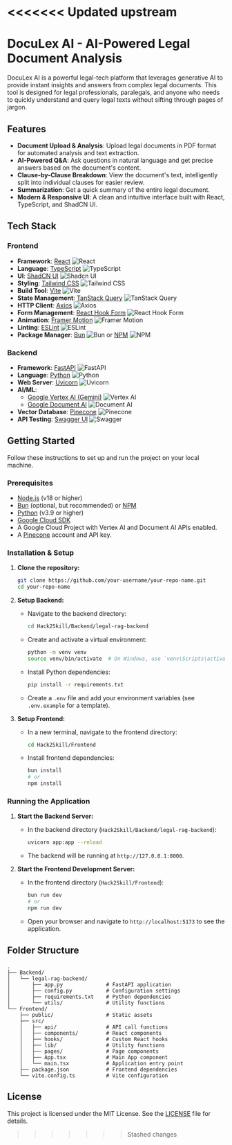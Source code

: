 <<<<<<< Updated upstream
=======

# DocuLex AI - AI-Powered Legal Document Analysis

DocuLex AI is a powerful legal-tech platform that leverages generative AI to provide instant insights and answers from complex legal documents. This tool is designed for legal professionals, paralegals, and anyone who needs to quickly understand and query legal texts without sifting through pages of jargon.

## Features

- **Document Upload & Analysis**: Upload legal documents in PDF format for automated analysis and text extraction.
- **AI-Powered Q&A**: Ask questions in natural language and get precise answers based on the document's content.
- **Clause-by-Clause Breakdown**: View the document's text, intelligently split into individual clauses for easier review.
- **Summarization**: Get a quick summary of the entire legal document.
- **Modern & Responsive UI**: A clean and intuitive interface built with React, TypeScript, and ShadCN UI.

## Tech Stack



### Frontend

- **Framework**: [React](https://react.dev/) ![React](https://img.shields.io/badge/react-%2320232a.svg?style=plastic&logo=react&logoColor=%2361DAFB)
- **Language**: [TypeScript](https://www.typescriptlang.org/) ![TypeScript](https://img.shields.io/badge/typescript-%23007ACC.svg?style=plastic&logo=typescript&logoColor=white)
- **UI**: [ShadCN UI](https://ui.shadcn.com/) ![Shadcn UI](https://img.shields.io/badge/shadcn%2Fui-000000?style=plastic&logo=shadcnui&logoColor=white)
- **Styling**: [Tailwind CSS](https://tailwindcss.com/) ![Tailwind CSS](https://img.shields.io/badge/tailwind%20css-%2338B2AC.svg?style=plastic&logo=tailwind-css&logoColor=white)
- **Build Tool**: [Vite](https://vitejs.dev/) ![Vite](https://img.shields.io/badge/vite-%23646CFF.svg?style=plastic&logo=vite&logoColor=white)
- **State Management**: [TanStack Query](https://tanstack.com/query/latest) ![TanStack Query](https://img.shields.io/badge/-TanStack%20Query-FF4154?style=plastic&logo=tanstack&logoColor=white)
- **HTTP Client**: [Axios](https://axios-http.com/) ![Axios](https://img.shields.io/badge/axios-2B2B2B?style=plastic&logo=axios)
- **Form Management**: [React Hook Form](https://react-hook-form.com/) ![React Hook Form](https://img.shields.io/badge/React%20Hook%20Form-EC5990?style=plastic&logo=reacthookform&logoColor=white)
- **Animation**: [Framer Motion](https://www.framer.com/motion/) ![Framer Motion](https://img.shields.io/badge/Framer%20Motion-0055FF?style=plastic&logo=framer&logoColor=white)
- **Linting**: [ESLint](https://eslint.org/) ![ESLint](https://img.shields.io/badge/ESLint-4B32C3?style=plastic&logo=eslint&logoColor=white)
- **Package Manager**: [Bun](https://bun.sh/) ![Bun](https://img.shields.io/badge/Bun-%23000000.svg?style=plastic&logo=bun&logoColor=white) or [NPM](https://www.npmjs.com/) ![NPM](https://img.shields.io/badge/NPM-%23CB3837.svg?style=plastic&logo=npm&logoColor=white)

### Backend

- **Framework**: [FastAPI](https://fastapi.tiangolo.com/) ![FastAPI](https://img.shields.io/badge/FastAPI-005571?style=plastic&logo=fastapi)
- **Language**: [Python](https://www.python.org/) ![Python](https://img.shields.io/badge/python-3670A0?style=plastic&logo=python&logoColor=ffdd54)
- **Web Server**: [Uvicorn](https://www.uvicorn.org/) ![Uvicorn](https://img.shields.io/badge/Uvicorn-2F9E8F?style=plastic&logo=uvicorn&logoColor=white)
- **AI/ML**:
  - [Google Vertex AI (Gemini)](https://cloud.google.com/vertex-ai) ![Vertex AI](https://img.shields.io/badge/Vertex-AI-4285F4?style=plastic&logo=google-cloud)
  - [Google Document AI](https://cloud.google.com/document-ai) ![Document AI](https://img.shields.io/badge/Document-AI-4285F4?style=plastic&logo=google-cloud)
- **Vector Database**: [Pinecone](https://www.pinecone.io/) ![Pinecone](https://img.shields.io/badge/pinecone-%233B77E6.svg?style=plastic&logo=pinecone&logoColor=white)
- **API Testing**: [Swagger UI](https://fastapi.tiangolo.com/features/#automatic-docs) ![Swagger](https://img.shields.io/badge/-Swagger-%23Clojure?style=plastic&logo=swagger&logoColor=white)

## Getting Started

Follow these instructions to set up and run the project on your local machine.

### Prerequisites

- [Node.js](https://nodejs.org/en) (v18 or higher)
- [Bun](https://bun.sh/) (optional, but recommended) or [NPM](https://www.npmjs.com/)
- [Python](https://www.python.org/downloads/) (v3.9 or higher)
- [Google Cloud SDK](https://cloud.google.com/sdk/docs/install)
- A Google Cloud Project with Vertex AI and Document AI APIs enabled.
- A [Pinecone](https://www.pinecone.io/) account and API key.

### Installation & Setup

1.  **Clone the repository:**
    ```bash
    git clone https://github.com/your-username/your-repo-name.git
    cd your-repo-name
    ```

2.  **Setup Backend:**
    - Navigate to the backend directory:
      ```bash
      cd Hack2Skill/Backend/legal-rag-backend
      ```
    - Create and activate a virtual environment:
      ```bash
      python -m venv venv
      source venv/bin/activate  # On Windows, use `venv\Scripts\activate`
      ```
    - Install Python dependencies:
      ```bash
      pip install -r requirements.txt
      ```
    - Create a `.env` file and add your environment variables (see `.env.example` for a template).

3.  **Setup Frontend:**
    - In a new terminal, navigate to the frontend directory:
      ```bash
      cd Hack2Skill/Frontend
      ```
    - Install frontend dependencies:
      ```bash
      bun install
      # or
      npm install
      ```

### Running the Application

1.  **Start the Backend Server:**
    - In the backend directory (`Hack2Skill/Backend/legal-rag-backend`):
      ```bash
      uvicorn app:app --reload
      ```
    - The backend will be running at `http://127.0.0.1:8000`.

2.  **Start the Frontend Development Server:**
    - In the frontend directory (`Hack2Skill/Frontend`):
      ```bash
      bun run dev
      # or
      npm run dev
      ```
    - Open your browser and navigate to `http://localhost:5173` to see the application.

## Folder Structure

```
.
├── Backend/
│   └── legal-rag-backend/
│       ├── app.py              # FastAPI application
│       ├── config.py           # Configuration settings
│       ├── requirements.txt    # Python dependencies
│       └── utils/              # Utility functions
└── Frontend/
    ├── public/                 # Static assets
    ├── src/
    │   ├── api/                # API call functions
    │   ├── components/         # React components
    │   ├── hooks/              # Custom React hooks
    │   ├── lib/                # Utility functions
    │   ├── pages/              # Page components
    │   ├── App.tsx             # Main App component
    │   └── main.tsx            # Application entry point
    ├── package.json            # Frontend dependencies
    └── vite.config.ts          # Vite configuration
```

## License

This project is licensed under the MIT License. See the [LICENSE](LICENSE) file for details.
>>>>>>> Stashed changes
